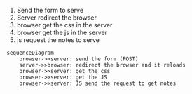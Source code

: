 1. Send the form to serve
2. Server redirect the browser
3. browser get the css in the server
4. browser get the js in the server
5. js request the notes to serve

```mermaid 
sequenceDiagram
    browser->>server: send the form (POST)
    server->>browser: redirect the browser and it reloads
    browser->>server: get the css
    browser->>server: get the JS
    browser->>server: JS send the request to get notes
```